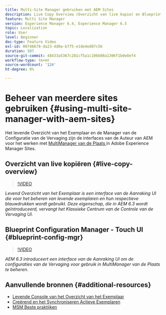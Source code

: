 ```yaml
---
title: Multi-Site Manager gebruiken met AEM Sites
description: Live Copy Overview (Overzicht van live kopie) en Blueprint Configuration Manager zijn interface met Touch UI voor het werken met beheer van meerdere sites.
feature: Multi Site Manager
version: Experience Manager 6.4, Experience Manager 6.5
topic: Localization
role: User
level: Beginner
doc-type: Feature Video
exl-id: 00746678-da23-4d0a-b775-e1de4ed87c56
duration: 507
source-git-commit: 48433a5367c281cf5a1c106b08a1306f1b0e8ef4
workflow-type: tm+mt
source-wordcount: '124'
ht-degree: 0%

---
```


# Beheer van meerdere sites gebruiken {#using-multi-site-manager-with-aem-sites}

Het levende Overzicht van het Exemplaar en de Manager van de Configuratie van de Vervaging zijn de interfaces van de Auteur van AEM voor het werken met [ MultiManager van de Plaats ](https://experienceleague.adobe.com/docs/experience-manager-cloud-service/content/sites/administering/reusing-content/msm-and-translation.html?lang=nl-NL) in Adobe Experience Manager Sites.

## Overzicht van live kopiëren {#live-copy-overview}

>[!VIDEO](https://video.tv.adobe.com/v/17054?quality=12&learn=on)

*Levend Overzicht van het Exemplaar is een interface van de Aanraking UI die voor het beheren van levende exemplaren en hun respectieve blauwdrukken wordt gebruikt. Deze eigenschap, die in AEM 6.3 wordt geïntroduceerd, vervangt het Klassieke Centrum van de Controle van de Vervaging UI.*

## Blueprint Configuration Manager - Touch UI {#blueprint-config-mgr}

>[!VIDEO](https://video.tv.adobe.com/v/17056?quality=12&learn=on)

*AEM 6.3 introduceert een interface van de Aanraking UI om de configuraties van de Vervaging voor gebruik in MultiManager van de Plaats te beheren.*

## Aanvullende bronnen {#additional-resources}

* [ Levende Console van het Overzicht van het Exemplaar ](https://helpx.adobe.com/nl/experience-manager/6-5/sites/administering/using/msm-livecopy-overview.html)
* [ Creërend en het Synchroniseren Actieve Exemplaren ](https://helpx.adobe.com/nl/experience-manager/6-5/sites/administering/using/msm-livecopy.html)
* [ MSM Beste praktijken ](https://helpx.adobe.com/nl/experience-manager/6-5/sites/administering/using/msm-best-practices.html)
